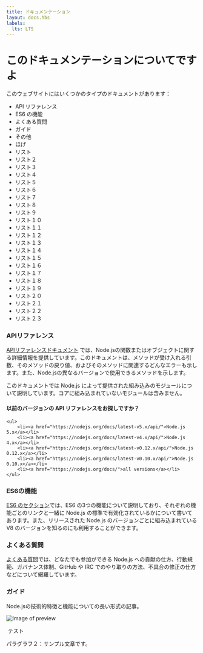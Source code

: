 ```yaml
---
title: ドキュメンテーション
layout: docs.hbs
labels:
  lts: LTS
---
```


# このドキュメンテーションについてですよ

このウェブサイトにはいくつかのタイプのドキュメントがあります：

- API リファレンス
- ES6 の機能
- よくある質問
- ガイド
- その他
- ほげ
- リスト
- リスト２
- リスト３
- リスト４
- リスト５
- リスト６
- リスト７
- リスト８
- リスト９
- リスト１０
- リスト１１
- リスト１２
- リスト１３
- リスト１４
- リスト１５
- リスト１６
- リスト１７
- リスト１８
- リスト１９
- リスト２０
- リスト２１
- リスト２２
- リスト２３

### APIリファレンス

[APIリファレンスドキュメント](/api/) では、Node.jsの関数またはオブジェクトに関する詳細情報を提供しています。このドキュメントは、メソッドが受け入れる引数、そのメソッドの戻り値、およびそのメソッドに関連するどんなエラーも示します。また、Node.jsの異なるバージョンで使用できるメソッドを示します。

このドキュメントでは Node.js によって提供された組み込みのモジュールについて説明しています。コアに組み込まれていないモジュールは含みません。


<div class="highlight-box">
    <h4>以前のバージョンの API リファレンスをお探しですか？</h4>

    <ul>
        <li><a href="https://nodejs.org/docs/latest-v5.x/api/">Node.js 5.x</a></li>
        <li><a href="https://nodejs.org/docs/latest-v4.x/api/">Node.js 4.x</a></li>
        <li><a href="https://nodejs.org/docs/latest-v0.12.x/api/">Node.js 0.12.x</a></li>
        <li><a href="https://nodejs.org/docs/latest-v0.10.x/api/">Node.js 0.10.x</a></li>
        <li><a href="https://nodejs.org/docs/">all versions</a></li>
    </ul>
</div>


### ES6の機能

[ES6 のセクション](/en/docs/es6/)では、ES6 の3つの機能について説明しており、それぞれの機能ごとのリンクと一緒に Node.js の標準で有効化されているかについて書いてあります。また、リリースされた Node.js のバージョンごとに組み込まれている V8 のバージョンを知るのにも利用することができます。

### よくある質問

[よくある質問](/en/docs/faq/)では、どなたでも参加ができる Node.js への貢献の仕方、行動規範、ガバナンス体制、GitHub や IRC でのやり取りの方法、不具合の修正の仕方などについて網羅しています。

### ガイド

Node.jsの技術的特徴と機能についての長い形式の記事。

![Image of preview](../en/preview.png)

 テスト

パラグラフ２：サンプル文章です。
